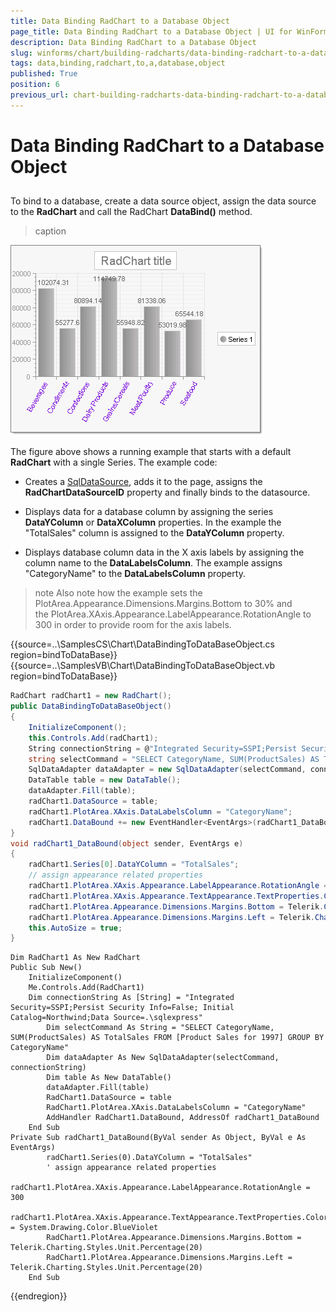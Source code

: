 ```yaml
---
title: Data Binding RadChart to a Database Object
page_title: Data Binding RadChart to a Database Object | UI for WinForms Documentation
description: Data Binding RadChart to a Database Object
slug: winforms/chart/building-radcharts/data-binding-radchart-to-a-database-object
tags: data,binding,radchart,to,a,database,object
published: True
position: 6
previous_url: chart-building-radcharts-data-binding-radchart-to-a-database-object
---
```


# Data Binding RadChart to a Database Object



## 

To bind to a database, create a data source object, assign the data source to the __RadChart__ and call the RadChart __DataBind()__ method.
>caption 

![chart-building-radcharts-data-binding-radchart-to-a-database-object 001](images/chart-building-radcharts-data-binding-radchart-to-a-database-object001.png)

The figure above shows a running example that starts with a default __RadChart__ with a single Series. The example code: 

* Creates a [SqlDataSource](http://msdn2.microsoft.com/en-us/library/system.web.ui.webcontrols.sqldatasource.aspx), adds it to the page, assigns the __RadChartDataSourceID__ property and finally binds to the datasource. 


* Displays data for a database column by assigning the series __DataYColumn__ or __DataXColumn__  properties. In the example the "TotalSales" column is assigned to the __DataYColumn__ property. 


* Displays database column data in the X axis labels by assigning the column name to the __DataLabelsColumn__. The example assigns "CategoryName" to the __DataLabelsColumn__ property.

>note Also note how the example sets the PlotArea.Appearance.Dimensions.Margins.Bottom to 30% and the PlotArea.XAxis.Appearance.LabelAppearance.RotationAngle to 300 in order to provide room for the axis labels.


{{source=..\SamplesCS\Chart\DataBindingToDataBaseObject.cs region=bindToDataBase}} 
{{source=..\SamplesVB\Chart\DataBindingToDataBaseObject.vb region=bindToDataBase}} 

````C#
RadChart radChart1 = new RadChart();
public DataBindingToDataBaseObject()
{
    InitializeComponent();
    this.Controls.Add(radChart1);
    String connectionString = @"Integrated Security=SSPI;Persist Security Info=False; Initial Catalog=Northwind;Data Source=.\sqlexpress";
    string selectCommand = "SELECT CategoryName, SUM(ProductSales) AS TotalSales FROM [Product Sales for 1997] GROUP BY CategoryName";
    SqlDataAdapter dataAdapter = new SqlDataAdapter(selectCommand, connectionString);
    DataTable table = new DataTable();
    dataAdapter.Fill(table);
    radChart1.DataSource = table; 
    radChart1.PlotArea.XAxis.DataLabelsColumn = "CategoryName";
    radChart1.DataBound += new EventHandler<EventArgs>(radChart1_DataBound);
}
void radChart1_DataBound(object sender, EventArgs e)
{
    radChart1.Series[0].DataYColumn = "TotalSales";
    // assign appearance related properties
    radChart1.PlotArea.XAxis.Appearance.LabelAppearance.RotationAngle = 300;
    radChart1.PlotArea.XAxis.Appearance.TextAppearance.TextProperties.Color = System.Drawing.Color.BlueViolet;
    radChart1.PlotArea.Appearance.Dimensions.Margins.Bottom = Telerik.Charting.Styles.Unit.Percentage(25);
    radChart1.PlotArea.Appearance.Dimensions.Margins.Left = Telerik.Charting.Styles.Unit.Percentage(20);
    this.AutoSize = true;
}

````
````VB.NET
Dim RadChart1 As New RadChart
Public Sub New()
    InitializeComponent()
    Me.Controls.Add(RadChart1)
    Dim connectionString As [String] = "Integrated Security=SSPI;Persist Security Info=False; Initial Catalog=Northwind;Data Source=.\sqlexpress"
        Dim selectCommand As String = "SELECT CategoryName, SUM(ProductSales) AS TotalSales FROM [Product Sales for 1997] GROUP BY CategoryName"
        Dim dataAdapter As New SqlDataAdapter(selectCommand, connectionString)
        Dim table As New DataTable()
        dataAdapter.Fill(table)
        RadChart1.DataSource = table
        RadChart1.PlotArea.XAxis.DataLabelsColumn = "CategoryName"
        AddHandler RadChart1.DataBound, AddressOf radChart1_DataBound
    End Sub
Private Sub radChart1_DataBound(ByVal sender As Object, ByVal e As EventArgs)
        radChart1.Series(0).DataYColumn = "TotalSales"
        ' assign appearance related properties
        radChart1.PlotArea.XAxis.Appearance.LabelAppearance.RotationAngle = 300
        radChart1.PlotArea.XAxis.Appearance.TextAppearance.TextProperties.Color = System.Drawing.Color.BlueViolet
        RadChart1.PlotArea.Appearance.Dimensions.Margins.Bottom = Telerik.Charting.Styles.Unit.Percentage(20)
        RadChart1.PlotArea.Appearance.Dimensions.Margins.Left = Telerik.Charting.Styles.Unit.Percentage(20)
    End Sub

````

{{endregion}} 




